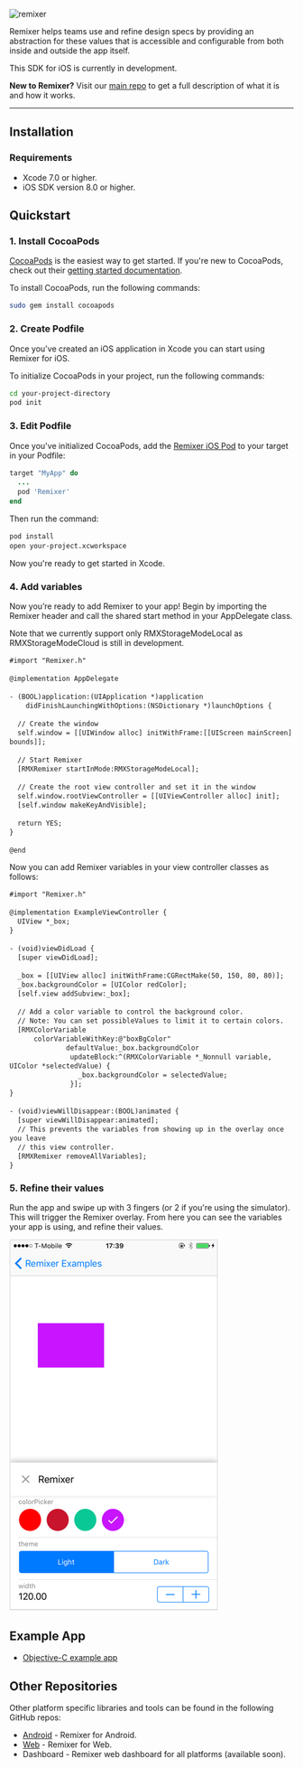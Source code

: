 ![remixer](https://cdn.rawgit.com/material-foundation/material-remixer/master/docs/assets/lockup_remixer_icon_horizontal_dark_small.svg)

Remixer helps teams use and refine design specs by providing an abstraction for these values that is accessible and configurable from both inside and outside the app itself. 

This SDK for iOS is currently in development.

**New to Remixer?** Visit our [main repo](https://github.com/material-foundation/material-remixer) to get a full description of what it is and how it works.
- - -

## Installation

### Requirements

- Xcode 7.0 or higher.
- iOS SDK version 8.0 or higher.

## Quickstart

### 1. Install CocoaPods

[CocoaPods](https://cocoapods.org/) is the easiest way to get started. If you're new to CocoaPods,
check out their [getting started documentation](https://guides.cocoapods.org/using/getting-started.html).

To install CocoaPods, run the following commands:

~~~ bash
sudo gem install cocoapods
~~~

### 2. Create Podfile

Once you've created an iOS application in Xcode you can start using Remixer for iOS.

To initialize CocoaPods in your project, run the following commands:

~~~ bash
cd your-project-directory
pod init
~~~

### 3. Edit Podfile

Once you've initialized CocoaPods, add the [Remixer iOS Pod](https://cocoapods.org/pods/Remixer)
to your target in your Podfile:

~~~ ruby
target "MyApp" do
  ...
  pod 'Remixer'
end
~~~

Then run the command:

~~~ bash
pod install
open your-project.xcworkspace
~~~

Now you're ready to get started in Xcode.

### 4. Add variables

Now you’re ready to add Remixer to your app! Begin by importing the Remixer header and call the
shared start method in your AppDelegate class.

Note that we currently support only RMXStorageModeLocal as RMXStorageModeCloud is still in development.

~~~ objc
#import "Remixer.h"

@implementation AppDelegate

- (BOOL)application:(UIApplication *)application
    didFinishLaunchingWithOptions:(NSDictionary *)launchOptions {
    
  // Create the window
  self.window = [[UIWindow alloc] initWithFrame:[[UIScreen mainScreen] bounds]];

  // Start Remixer
  [RMXRemixer startInMode:RMXStorageModeLocal];
  
  // Create the root view controller and set it in the window
  self.window.rootViewController = [[UIViewController alloc] init];
  [self.window makeKeyAndVisible];

  return YES;
}

@end
~~~

Now you can add Remixer variables in your view controller classes as follows:

~~~ objc
#import "Remixer.h"

@implementation ExampleViewController {
  UIView *_box;
}

- (void)viewDidLoad {
  [super viewDidLoad];

  _box = [[UIView alloc] initWithFrame:CGRectMake(50, 150, 80, 80)];
  _box.backgroundColor = [UIColor redColor];
  [self.view addSubview:_box];
  
  // Add a color variable to control the background color.
  // Note: You can set possibleValues to limit it to certain colors.
  [RMXColorVariable
      colorVariableWithKey:@"boxBgColor"
              defaultValue:_box.backgroundColor
               updateBlock:^(RMXColorVariable *_Nonnull variable, UIColor *selectedValue) {
                 _box.backgroundColor = selectedValue;
               }];
}

- (void)viewWillDisappear:(BOOL)animated {
  [super viewWillDisappear:animated];
  // This prevents the variables from showing up in the overlay once you leave
  // this view controller.
  [RMXRemixer removeAllVariables];
}
~~~

### 5. Refine their values

Run the app and swipe up with 3 fingers (or 2 if you're using the simulator). This will trigger the Remixer overlay. From here you can see the variables your app is using, and refine their values.

![screenshot](demo_screenshot.png)

## Example App

- [Objective-C example app](examples/objc)

## Other Repositories

Other platform specific libraries and tools can be found in the following GitHub repos:

- [Android](https://github.com/material-foundation/material-remixer-android) - Remixer for Android.
- [Web](https://github.com/material-foundation/material-remixer-web) - Remixer for Web.
- Dashboard - Remixer web dashboard for all platforms (available soon).

